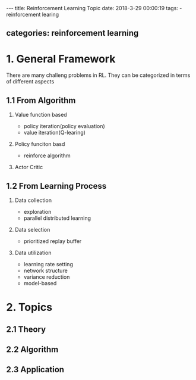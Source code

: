 <link rel="stylesheet" type="text/css" href="auto-number-title.css" />
---
title:  Reinforcement Learning Topic 
date: 2018-3-29 00:00:19
tags:
    -  reinforcement learing
  
categories:  reinforcement learning
---
 
# 1. General Framework

 There are many challeng problems in RL. They can be categorized in terms of different aspects
 
## 1.1 From Algorithm 

 1. Value function based

	 - policy iteration(policy evaluation)
	 - value iteration(Q-learing)

 2. Policy funciton basd

 	 - reinforce algorithm

 3. Actor Critic

## 1.2 From Learning Process

  1. Data collection
        * exploration
        * parallel distributed learning
    
  2. Data selection

      * prioritized replay buffer

  3. Data utilization
      
     * learning rate setting
     * network structure
     * variance reduction
     * model-based


# 2. Topics 

## 2.1 Theory

## 2.2 Algorithm

## 2.3 Application



    